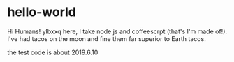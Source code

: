 # hello-world
Hi Humans!
ylbxxq here, I take node.js and coffeescrpt (that's I'm made of!).
I've had tacos on the moon and fine them far superior to Earth tacos.


the test code is about 2019.6.10
